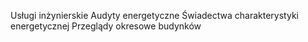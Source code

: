 Usługi inżynierskie
Audyty energetyczne
Świadectwa charakterystyki energetycznej
Przeglądy okresowe budynków
